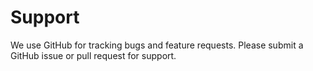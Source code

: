 # Support

We use GitHub for tracking bugs and feature requests. Please submit a GitHub issue or pull request for support.

